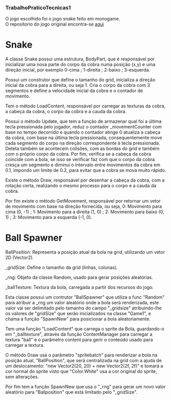 ### TrabalhoPraticoTecnicas1 ###
O jogo escolhido foi o jogo snake feito em monogame.  
O repositorio do jogo original encontra-se [aqui](https://github.com/jasmine-blush/monogame_snake/tree/main)  

# Snake #
A classe Snake possui uma estrutura, BodyPart, que é responsável por inicializar uma nova parte do corpo da cobra numa posição (x,y) e uma direção inicial, por exemplo 0-cima ; 1-direita ; 2-baixo ; 3-esquerda. 

Possui um construtor que define o tamanho do grid, inicializa a direção inicial da cobra para a direita, ou seja 1. Cria o corpo da cobra com 3 segmentos e define a velocidade inicial da cobra e o contador de movimento.

Tem o método LoadContent, responsável por carregar as texturas da cobra, a cabeça da cobra, o corpo da cobra e a cauda da cobra.

Possui o método Update, que tem a função de armazenar qual foi a última tecla pressionada pelo jogador, reduz o contador _movementCounter com base no tempo decorrido e quando o contador atinge 0 atualiza a cabeça da cobra, com base na última tecla pressionada, consequentemente move cada segmento do corpo na direção correspondente à tecla pressionada. Deteta também se acontecem colisões, com as bordas do grid e também com o próprio corpo da cobra. Por fim, verifica se a cabeça da cobra coincide com a bola, se isso se verificar faz com que o corpo da cobra cresça um segmento e diminui o intervalo entre movimentos da cobra em 0.1, impondo um limite de 0.2, para evitar que a cobra se mova muito rápido.

Existe o método Draw, responsável por desenhar a cabeça da cobra, com a rotação certa, realizando o mesmo processo para o corpo e a cauda da cobra.

Por fim existe o método GetMovement, responsável por retornar um vetor de movimento com base na direção fornecida, ou seja, 0: Movimento para cima (0, -1) ; 1: Movimento para a direita (1, 0) ; 2: Movimento para baixo (0, 1) ; 3: Movimento para a esquerda (-1, 0).

# Ball Spawner #

BallPosition: Representa a posição atual da bola na grid, utilizando um vetor 2D (Vector2).

_gridSize: Define o tamanho da grid (linhas, colunas).

_rng: Objeto da classe Random, usado para gerar posições aleatórias.

_ballTexture: Textura da bola, carregada a partir dos recursos do jogo.

Esta classe possui um contrutor "BallSpawner" que utiliza a func "Random" para atribuir a _rng um valor aleatório onde a bola será renderizada, este valor vai ser delimitado pelo tamanho do campo 
"_gridsize" atribuindo-lhe os valores de "gridSize" que serão inicializados na classe "Game1", e chama a função "SpawnNew" para posicionar a bola aleatoriamente.

Tem uma função "LoadContent" que carrega o sprite da Bola, guardando-o em "_balltexture", através da função ContentManager para carregar a textura "ball" e o parâmetro content para gerir o conteúdo usado para carregar a textura.

O método Draw usa o parâmetro "spritebatch" para renderizar a bola na posição atual, "BallPosition", que será centralizada na grid com a ajuda de um deslocamento: "new Vector2(20, 20) + new Vector2(2f, 2f)" e tomará a cor normal do sprite visto que "Color.White" usa a cor original do sprite, sem alterações.

Por fim tem a função SpawnNew que usa o "_rng" para gerar um novo valor aleatório para "Ballposition" que está limitado pelo "_gridSize".

 
